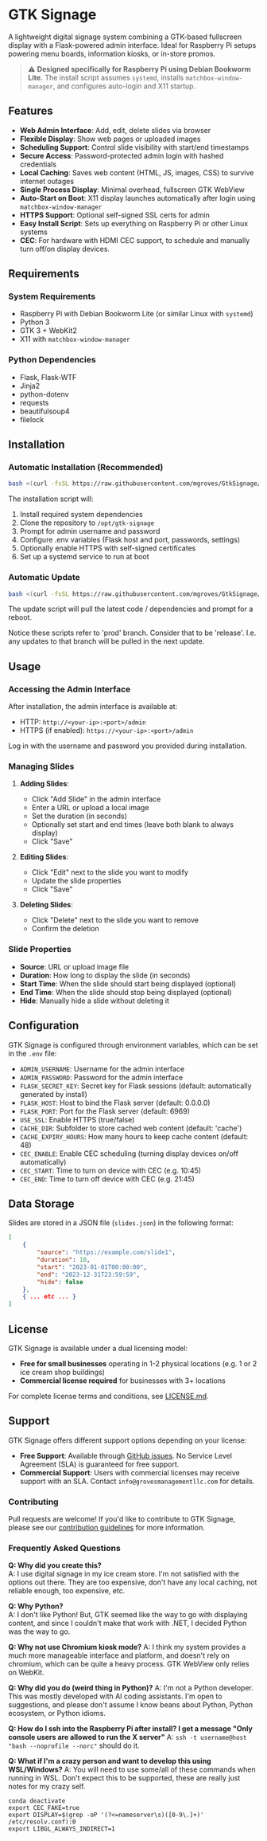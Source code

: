 # GTK Signage

A lightweight digital signage system combining a GTK-based fullscreen display with a Flask-powered admin interface. Ideal for Raspberry Pi setups powering menu boards, information kiosks, or in-store promos.

> ⚠️ **Designed specifically for Raspberry Pi using Debian Bookworm Lite.** The install script assumes `systemd`, installs `matchbox-window-manager`, and configures auto-login and X11 startup.

## Features

- **Web Admin Interface**: Add, edit, delete slides via browser
- **Flexible Display**: Show web pages or uploaded images
- **Scheduling Support**: Control slide visibility with start/end timestamps
- **Secure Access**: Password-protected admin login with hashed credentials
- **Local Caching**: Saves web content (HTML, JS, images, CSS) to survive internet outages
- **Single Process Display**: Minimal overhead, fullscreen GTK WebView
- **Auto-Start on Boot**: X11 display launches automatically after login using `matchbox-window-manager`
- **HTTPS Support**: Optional self-signed SSL certs for admin
- **Easy Install Script**: Sets up everything on Raspberry Pi or other Linux systems
- **CEC**: For hardware with HDMI CEC support, to schedule and manually turn off/on display devices.

## Requirements

### System Requirements
- Raspberry Pi with Debian Bookworm Lite (or similar Linux with `systemd`)
- Python 3
- GTK 3 + WebKit2
- X11 with `matchbox-window-manager`

### Python Dependencies
- Flask, Flask-WTF
- Jinja2  
- python-dotenv  
- requests  
- beautifulsoup4  
- filelock  

## Installation

### Automatic Installation (Recommended)

```bash
bash <(curl -fsSL https://raw.githubusercontent.com/mgroves/GtkSignage/refs/heads/prod/install.sh)
```

The installation script will:
1. Install required system dependencies
2. Clone the repository to `/opt/gtk-signage`
3. Prompt for admin username and password
4. Configure .env variables (Flask host and port, passwords, settings)
5. Optionally enable HTTPS with self-signed certificates
6. Set up a systemd service to run at boot

### Automatic Update

```bash
bash <(curl -fsSL https://raw.githubusercontent.com/mgroves/GtkSignage/refs/heads/prod/update.sh)
```

The update script will pull the latest code / dependencies and prompt for a reboot.

Notice these scripts refer to 'prod' branch. Consider that to be 'release'. I.e. any updates to that branch will be pulled in the next update.

## Usage

### Accessing the Admin Interface

After installation, the admin interface is available at:
- HTTP: `http://<your-ip>:<port>/admin`
- HTTPS (if enabled): `https://<your-ip>:<port>/admin`

Log in with the username and password you provided during installation.

### Managing Slides

1. **Adding Slides**:
   - Click "Add Slide" in the admin interface
   - Enter a URL or upload a local image
   - Set the duration (in seconds)
   - Optionally set start and end times (leave both blank to always display)
   - Click "Save"

2. **Editing Slides**:
   - Click "Edit" next to the slide you want to modify
   - Update the slide properties
   - Click "Save"

3. **Deleting Slides**:
   - Click "Delete" next to the slide you want to remove
   - Confirm the deletion

### Slide Properties

- **Source**: URL or upload image file
- **Duration**: How long to display the slide (in seconds)
- **Start Time**: When the slide should start being displayed (optional)
- **End Time**: When the slide should stop being displayed (optional)
- **Hide**: Manually hide a slide without deleting it

## Configuration

GTK Signage is configured through environment variables, which can be set in the `.env` file:

- `ADMIN_USERNAME`: Username for the admin interface
- `ADMIN_PASSWORD`: Password for the admin interface
- `FLASK_SECRET_KEY`: Secret key for Flask sessions (default: automatically generated by install)
- `FLASK_HOST`: Host to bind the Flask server (default: 0.0.0.0)
- `FLASK_PORT`: Port for the Flask server (default: 6969)
- `USE_SSL`: Enable HTTPS (true/false)
- `CACHE_DIR`: Subfolder to store cached web content (default: 'cache')
- `CACHE_EXPIRY_HOURS`: How many hours to keep cache content (default: 48)
- `CEC_ENABLE`: Enable CEC scheduling (turning display devices on/off automatically)
- `CEC_START`: Time to turn on device with CEC (e.g. 10:45)
- `CEC_END`: Time to turn off device with CEC (e.g. 21:45)

## Data Storage

Slides are stored in a JSON file (`slides.json`) in the following format:

```json
[
    {
        "source": "https://example.com/slide1",
        "duration": 10,
        "start": "2023-01-01T00:00:00",
        "end": "2023-12-31T23:59:59",
        "hide": false
    },
    { ... etc ... }
]
```

## License

GTK Signage is available under a dual licensing model:

- **Free for small businesses** operating in 1-2 physical locations (e.g. 1 or 2 ice cream shop buildings)
- **Commercial license required** for businesses with 3+ locations

For complete license terms and conditions, see [LICENSE.md](LICENSE.md).

## Support

GTK Signage offers different support options depending on your license:

- **Free Support**: Available through [GitHub issues](https://github.com/mgroves/GtkSignage/issues). No Service Level Agreement (SLA) is guaranteed for free support.
- **Commercial Support**: Users with commercial licenses may receive support with an SLA. Contact `info@grovesmanagementllc.com` for details.

### Contributing

Pull requests are welcome! If you'd like to contribute to GTK Signage, please see our [contribution guidelines](CONTRIBUTING.md) for more information.

### Frequently Asked Questions

**Q: Why did you create this?**  
A: I use digital signage in my ice cream store. I'm not satisfied with the options out there. They are too expensive, don't have any local caching, not reliable enough, too expensive, etc.

**Q: Why Python?**  
A: I don't like Python! But, GTK seemed like the way to go with displaying content, and since I couldn't make that work with .NET, I decided Python was the way to go.

**Q: Why not use Chromium kiosk mode?**
A: I think my system provides a much more manageable interface and platform, and doesn't rely on chromium, which can be quite a heavy process. GTK WebView only relies on WebKit.

**Q: Why did you do (weird thing in Python)?**
A: I'm not a Python developer. This was mostly developed with AI coding assistants. I'm open to suggestions, and please don't assume I know beans about Python, Python ecosystem, or Python idioms.

**Q: How do I ssh into the Raspberry Pi after install? I get a message "Only console users are allowed to run the X server"**
A: `ssh -t username@host "bash --noprofile --norc"` should do it.

**Q: What if I'm a crazy person and want to develop this using WSL/Windows?**
A: You will need to use some/all of these commands when running in WSL. Don't expect this to be supported, these are really just notes for my crazy self.
```
conda deactivate
export CEC_FAKE=true
export DISPLAY=$(grep -oP '(?<=nameserver\s)([0-9\.]+)' /etc/resolv.conf):0
export LIBGL_ALWAYS_INDIRECT=1
```